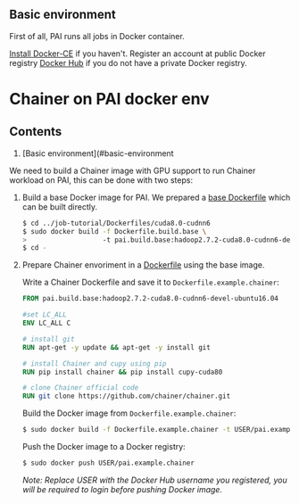 ## Basic environment

First of all, PAI runs all jobs in Docker container.

[Install Docker-CE](https://docs.docker.com/install/linux/docker-ce/ubuntu/) if you haven't. Register an account at public Docker registry [Docker Hub](https://hub.docker.com/) if you do not have a private Docker registry.
# Chainer on PAI docker env

## Contents

1. [Basic environment](#basic-environment

We need to build a Chainer image with GPU support to run Chainer workload on PAI, this can be done with two steps:

1. Build a base Docker image for PAI. We prepared a [base Dockerfile](../../job-tutorial/Dockerfiles/cuda8.0-cudnn6/Dockerfile.build.base) which can be built directly.

    ```bash
    $ cd ../job-tutorial/Dockerfiles/cuda8.0-cudnn6
    $ sudo docker build -f Dockerfile.build.base \
    >                   -t pai.build.base:hadoop2.7.2-cuda8.0-cudnn6-devel-ubuntu16.04 .
    $ cd -
    ```

2. Prepare Chainer envoriment in a [Dockerfile](./Dockerfile.example.chainer) using the base image.

    Write a Chainer Dockerfile and save it to `Dockerfile.example.chainer`:

    ```dockerfile   
    FROM pai.build.base:hadoop2.7.2-cuda8.0-cudnn6-devel-ubuntu16.04

    #set LC_ALL
    ENV LC_ALL C

    # install git
    RUN apt-get -y update && apt-get -y install git

    # install Chainer and cupy using pip
    RUN pip install chainer && pip install cupy-cuda80

    # clone Chainer official code
    RUN git clone https://github.com/chainer/chainer.git

    ```

    Build the Docker image from `Dockerfile.example.chainer`:

    ```bash
    $ sudo docker build -f Dockerfile.example.chainer -t USER/pai.example.chainer .
    ```

    Push the Docker image to a Docker registry:

    ```bash
    $ sudo docker push USER/pai.example.chainer
    ```
    *Note: Replace USER with the Docker Hub username you registered, you will be required to login before pushing Docker image.*
